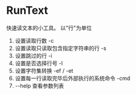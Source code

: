 RunText
=======
快速读文本的小工具。
以"行"为单位

1. 设置读取行数 -c
2. 设置读取只读取包含指定字符串的行 -s
3. 设置跳过的行 -i
4. 设置是否选择行号 -l
5. 设置字符集转换 -ef / -et
6. 设置每一行读取完毕后外部执行的系统命令 -cmd
7. --help 查看参数列表
